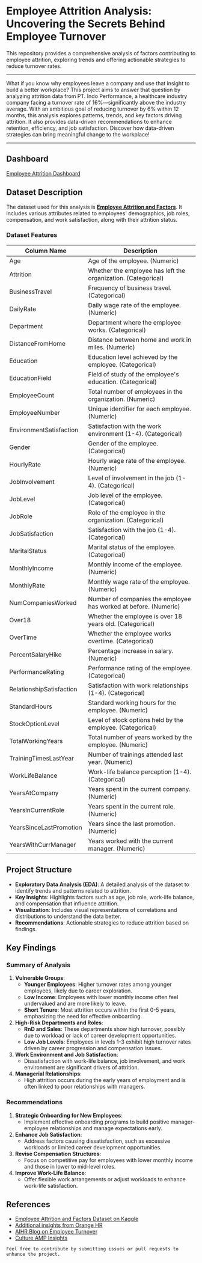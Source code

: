 # **Employee Attrition Analysis: Uncovering the Secrets Behind Employee Turnover**
This repository provides a comprehensive analysis of factors contributing to employee attrition, exploring trends and offering actionable strategies to reduce turnover rates.
___
What if you know why employees leave a company and use that insight to build a better workplace? This project aims to answer that question by analyzing attrition data from PT. Indo Performance, a healthcare industry company facing a turnover rate of 16%—significantly above the industry average. With an ambitious goal of reducing turnover by 6% within 12 months, this analysis explores patterns, trends, and key factors driving attrition. It also provides data-driven recommendations to enhance retention, efficiency, and job satisfaction. Discover how data-driven strategies can bring meaningful change to the workplace!
___
## Dashboard
[Employee Attrition Dashboard](https://public.tableau.com/views/EmployeeAttritionAnalysis_17363214134160/Dashboard1?:language=en-US&:sid=&:redirect=auth&:display_count=n&:origin=viz_share_link)

## Dataset Description
The dataset used for this analysis is **[Employee Attrition and Factors](https://www.kaggle.com/datasets/thedevastator/employee-attrition-and-factors/data)**. It includes various attributes related to employees' demographics, job roles, compensation, and work satisfaction, along with their attrition status.

### Dataset Features
| **Column Name**             | **Description**                                                        |
|-----------------------------|-------------------------------------------------------------------------|
| Age                         | Age of the employee. (Numeric)                                         |
| Attrition                   | Whether the employee has left the organization. (Categorical)          |
| BusinessTravel              | Frequency of business travel. (Categorical)                           |
| DailyRate                   | Daily wage rate of the employee. (Numeric)                            |
| Department                  | Department where the employee works. (Categorical)                    |
| DistanceFromHome            | Distance between home and work in miles. (Numeric)                    |
| Education                   | Education level achieved by the employee. (Categorical)               |
| EducationField              | Field of study of the employee's education. (Categorical)             |
| EmployeeCount               | Total number of employees in the organization. (Numeric)              |
| EmployeeNumber              | Unique identifier for each employee. (Numeric)                        |
| EnvironmentSatisfaction     | Satisfaction with the work environment (1-4). (Categorical)           |
| Gender                      | Gender of the employee. (Categorical)                                 |
| HourlyRate                  | Hourly wage rate of the employee. (Numeric)                           |
| JobInvolvement              | Level of involvement in the job (1-4). (Categorical)                  |
| JobLevel                    | Job level of the employee. (Categorical)                              |
| JobRole                     | Role of the employee in the organization. (Categorical)               |
| JobSatisfaction             | Satisfaction with the job (1-4). (Categorical)                        |
| MaritalStatus               | Marital status of the employee. (Categorical)                         |
| MonthlyIncome               | Monthly income of the employee. (Numeric)                             |
| MonthlyRate                 | Monthly wage rate of the employee. (Numeric)                          |
| NumCompaniesWorked          | Number of companies the employee has worked at before. (Numeric)      |
| Over18                      | Whether the employee is over 18 years old. (Categorical)              |
| OverTime                    | Whether the employee works overtime. (Categorical)                    |
| PercentSalaryHike           | Percentage increase in salary. (Numeric)                              |
| PerformanceRating           | Performance rating of the employee. (Categorical)                     |
| RelationshipSatisfaction    | Satisfaction with work relationships (1-4). (Categorical)             |
| StandardHours               | Standard working hours for the employee. (Numeric)                    |
| StockOptionLevel            | Level of stock options held by the employee. (Categorical)            |
| TotalWorkingYears           | Total number of years worked by the employee. (Numeric)               |
| TrainingTimesLastYear       | Number of trainings attended last year. (Numeric)                     |
| WorkLifeBalance             | Work-life balance perception (1-4). (Categorical)                     |
| YearsAtCompany              | Years spent in the current company. (Numeric)                         |
| YearsInCurrentRole          | Years spent in the current role. (Numeric)                            |
| YearsSinceLastPromotion     | Years since the last promotion. (Numeric)                             |
| YearsWithCurrManager        | Years worked with the current manager. (Numeric)                      |

## Project Structure
- **Exploratory Data Analysis (EDA)**: A detailed analysis of the dataset to identify trends and patterns related to attrition.
- **Key Insights**: Highlights factors such as age, job role, work-life balance, and compensation that influence attrition.
- **Visualization**: Includes visual representations of correlations and distributions to understand the data better.
- **Recommendations**: Actionable strategies to reduce attrition based on findings.

## Key Findings
### Summary of Analysis
1. **Vulnerable Groups**:
   - **Younger Employees**: Higher turnover rates among younger employees, likely due to career exploration.
   - **Low Income**: Employees with lower monthly income often feel undervalued and are more likely to leave.
   - **Short Tenure**: Most attrition occurs within the first 0-5 years, emphasizing the need for effective onboarding.
2. **High-Risk Departments and Roles**:
   - **RnD and Sales**: These departments show high turnover, possibly due to workload or lack of career development opportunities.
   - **Low Job Levels**: Employees in levels 1-3 exhibit high turnover rates driven by career progression and compensation issues.
3. **Work Environment and Job Satisfaction**:
   - Dissatisfaction with work-life balance, job involvement, and work environment are significant drivers of attrition.
4. **Managerial Relationships**:
   - High attrition occurs during the early years of employment and is often linked to poor relationships with managers.

### Recommendations
1. **Strategic Onboarding for New Employees**:
   - Implement effective onboarding programs to build positive manager-employee relationships and manage expectations early.
2. **Enhance Job Satisfaction**:
   - Address factors causing dissatisfaction, such as excessive workloads or limited career development opportunities.
3. **Revise Compensation Structures**:
   - Focus on competitive pay for employees with lower monthly income and those in lower to mid-level roles.
4. **Improve Work-Life Balance**:
   - Offer flexible work arrangements or adjust workloads to enhance work-life satisfaction.

## References
- [Employee Attrition and Factors Dataset on Kaggle](https://www.kaggle.com/datasets/thedevastator/employee-attrition-and-factors/data)
- [Additional insights from Orange HR](https://www.myorangehr.com/news-events/terjadinya-turnover-karyawan-apa-faktor-penyebabnya)
- [AIHR Blog on Employee Turnover](https://www.aihr.com/blog/what-drives-employee-turnover/)
- [Culture AMP Insights](https://www.cultureamp.com/science/insights/all-industries-global?utm_source=chatgpt.com)

```
Feel free to contribute by submitting issues or pull requests to enhance the project.
```
